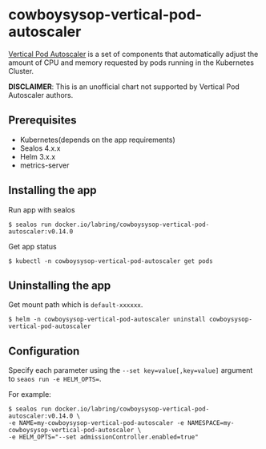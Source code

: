 # cowboysysop-vertical-pod-autoscaler

[Vertical Pod Autoscaler](https://github.com/kubernetes/autoscaler) is a set of components that automatically adjust the amount of CPU and memory requested by pods running in the Kubernetes Cluster.

**DISCLAIMER**: This is an unofficial chart not supported by Vertical Pod Autoscaler authors.

## Prerequisites

- Kubernetes(depends on the app requirements)
- Sealos 4.x.x
- Helm 3.x.x
- metrics-server

## Installing the app

Run app with sealos

```shell
$ sealos run docker.io/labring/cowboysysop-vertical-pod-autoscaler:v0.14.0
```

Get app status

```shell
$ kubectl -n cowboysysop-vertical-pod-autoscaler get pods
```

## Uninstalling the app

Get mount path which is `default-xxxxxx`.

```shell
$ helm -n cowboysysop-vertical-pod-autoscaler uninstall cowboysysop-vertical-pod-autoscaler
```

## Configuration

Specify each parameter using the `--set key=value[,key=value]` argument to `seaos run -e HELM_OPTS=`. 

For example:

```shell
$ sealos run docker.io/labring/cowboysysop-vertical-pod-autoscaler:v0.14.0 \
-e NAME=my-cowboysysop-vertical-pod-autoscaler -e NAMESPACE=my-cowboysysop-vertical-pod-autoscaler \
-e HELM_OPTS="--set admissionController.enabled=true"
```

